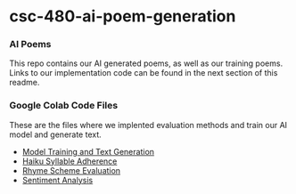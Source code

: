 # csc-480-ai-poem-generation

### AI Poems
This repo contains our AI generated poems, as well as our training poems. Links to our implementation code can be found in the next section of this readme.

### Google Colab Code Files
These are the files where we implented evaluation methods and train our AI model and generate text.

- [Model Training and Text Generation](https://colab.research.google.com/drive/1jS583wCeN9AppC_Bb9FTy3EyOQUw2QDC?usp=sharing)
- [Haiku Syllable Adherence](https://colab.research.google.com/drive/1Hmg0foXwf78gqMFcgmpJjKSdyvpFmM7G?usp=sharing)
- [Rhyme Scheme Evaluation](https://colab.research.google.com/drive/1DLmOmL3TM4NM7KrJ84DGBjJWrbUAWEQ5?usp=sharing)
- [Sentiment Analysis](https://colab.research.google.com/drive/1Unh0fj5CumctgQt5Jd6lq6R5kkVk6dpD?usp=sharing)
